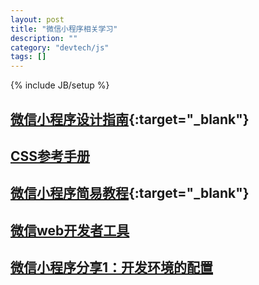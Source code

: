 ```yaml
---
layout: post
title: "微信小程序相关学习"
description: ""
category: "devtech/js"
tags: []
---
```

{% include JB/setup %}

## [微信小程序设计指南](https://mp.weixin.qq.com/debug/wxadoc/design/){:target="_blank"}

## [CSS参考手册](http://css.doyoe.com/)

## [微信小程序简易教程](https://mp.weixin.qq.com/debug/wxadoc/dev/?t=1474644089359){:target="_blank"}

## [微信web开发者工具](http://mp.weixin.qq.com/wiki/10/e5f772f4521da17fa0d7304f68b97d7e.html)

## [微信小程序分享1：开发环境的配置](http://mp.weixin.qq.com/s?__biz=MzAwNjMzOTU4Mg==&mid=2650540030&idx=1&sn=ee44ecdfa21ec2a423e640d755efbd3d&chksm=8306496fb471c079fcc1b6a136c362ea7e133e8a3832044b27778df17b7ca48e135fb632d827&scene=1&srcid=0924wMyuh4B9aAK3x2D3J30A#rd)
